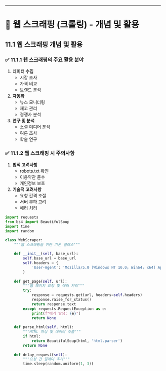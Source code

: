 ---

# 📘 웹 스크래핑 (크롤링) - 개념 및 활용

## 11.1 웹 스크래핑 개념 및 활용

### ✅ 11.1.1 웹 스크래핑의 주요 활용 분야
1. **데이터 수집**
   - 시장 조사
   - 가격 비교
   - 트렌드 분석
2. **자동화**
   - 뉴스 모니터링
   - 재고 관리
   - 경쟁사 분석
3. **연구 및 분석**
   - 소셜 미디어 분석
   - 여론 조사
   - 학술 연구

### ✅ 11.1.2 웹 스크래핑 시 주의사항
1. **법적 고려사항**
   - robots.txt 확인
   - 이용약관 준수
   - 개인정보 보호
2. **기술적 고려사항**
   - 요청 간격 조절
   - 서버 부하 고려
   - 에러 처리

```python
import requests
from bs4 import BeautifulSoup
import time
import random

class WebScraper:
    """웹 스크래핑을 위한 기본 클래스"""
    
    def __init__(self, base_url):
        self.base_url = base_url
        self.headers = {
            'User-Agent': 'Mozilla/5.0 (Windows NT 10.0; Win64; x64) AppleWebKit/537.36'
        }
    
    def get_page(self, url):
        """웹 페이지 요청 및 에러 처리"""
        try:
            response = requests.get(url, headers=self.headers)
            response.raise_for_status()
            return response.text
        except requests.RequestException as e:
            print(f"에러 발생: {e}")
            return None
    
    def parse_html(self, html):
        """HTML 파싱 및 데이터 추출"""
        if html:
            return BeautifulSoup(html, 'html.parser')
        return None
    
    def delay_request(self):
        """요청 간 딜레이 추가"""
        time.sleep(random.uniform(1, 3)) 